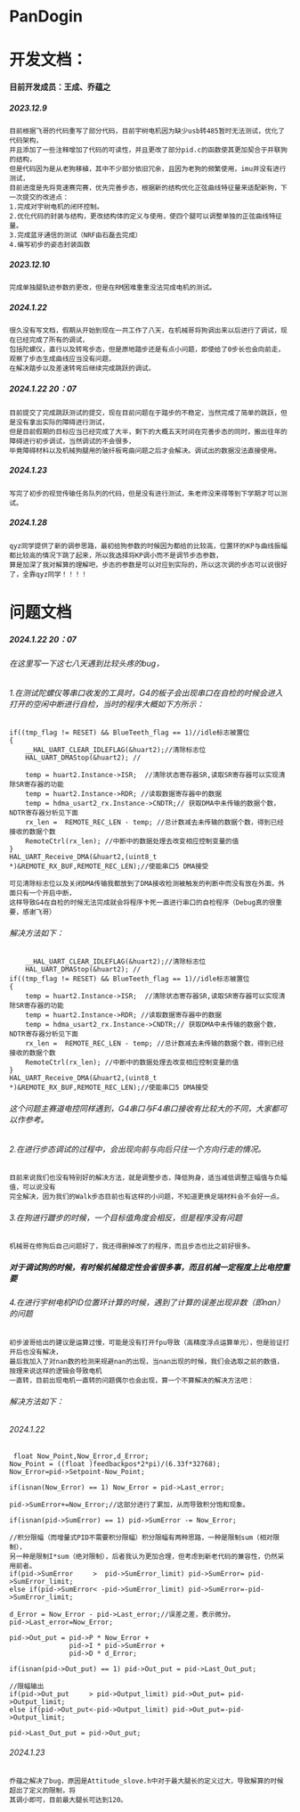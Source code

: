 # PanDogin
# 开发文档：
#### 目前开发成员：王成、乔蕴之
##### 2023.12.9
    目前根据飞哥的代码重写了部分代码，目前宇树电机因为缺少usb转485暂时无法测试，优化了代码架构，
    并且添加了一些注释增加了代码的可读性，并且更改了部分pid.c的函数使其更加契合于并联狗的结构，
    但是代码因为是从老狗移植，其中不少部分依旧冗余，且因为老狗的频繁使用，imu并没有进行测试，
    目前进度是先将竞速赛完赛，优先完善步态，根据新的结构优化正弦曲线特征量来适配新狗，下一次提交的改进点：
    1.完成对宇树电机的闭环控制。
    2.优化代码的封装与结构，更改结构体的定义与使用，使四个腿可以调整单独的正弦曲线特征量。
    3.完成蓝牙通信的测试（NRF由石磊去完成）
    4.编写初步的姿态封装函数
##### 2023.12.10
    完成单独腿轨迹参数的更改，但是在RM困难重重没法完成电机的测试。
##### 2024.1.22
    很久没有写文档，假期从开始到现在一共工作了八天，在机械哥将狗调出来以后进行了调试，现在已经完成了所有的调试，
    包括陀螺仪，直行以及转弯步态，但是原地踏步还是有点小问题，即使给了0步长也会向前走，观察了步态生成曲线应当没有问题，
    在解决踏步以及差速转弯后继续完成跳跃的调试。
##### 2024.1.22 20：07
    目前提交了完成跳跃测试的提交，现在目前问题在于踏步的不稳定，当然完成了简单的跳跃，但是没有拿出实际的障碍进行测试，
    但是目前假期的目标应当已经完成了大半，剩下的大概五天时间在完善步态的同时，搬出往年的障碍进行初步调试，当然调试的不会很多，
    毕竟障碍材料以及机械狗腿用的玻纤板弯曲问题之后才会解决。调试出的数据没法直接使用。
##### 2024.1.23
    写完了初步的视觉传输任务队列的代码，但是没有进行测试，朱老师没来得等到下学期才可以测试。
##### 2024.1.28
    qyz同学提供了新的调参思路，最初给狗参数的时候因为都给的比较高，位置环的KP与曲线振幅都比较高的情况下跳了起来，所以我选择将KP调小而不是调节步态参数，
    算是加深了我对解算的理解吧，步态的参数是可以对应到实际的，所以这次调的步态可以说很好了，全靠qyz同学！！！！
# 问题文档
##### 2024.1.22 20：07
###### 在这里写一下这七八天遇到比较头疼的bug，
###### 1.在测试陀螺仪等串口收发的工具时，G4的板子会出现串口在自检的时候会进入打开的空闲中断进行自检，当时的程序大概如下方所示：

    if((tmp_flag != RESET) && BlueTeeth_flag == 1)//idle标志被置位
    {
        __HAL_UART_CLEAR_IDLEFLAG(&huart2);//清除标志位
        HAL_UART_DMAStop(&huart2); //

        temp = huart2.Instance->ISR;  //清除状态寄存器SR,读取SR寄存器可以实现清除SR寄存器的功能
        temp = huart2.Instance->RDR; //读取数据寄存器中的数据
        temp = hdma_usart2_rx.Instance->CNDTR;// 获取DMA中未传输的数据个数，NDTR寄存器分析见下面
        rx_len =  REMOTE_REC_LEN - temp; //总计数减去未传输的数据个数，得到已经接收的数据个数
        RemoteCtrl(rx_len);	//中断中的数据处理去改变相应控制变量的值
    }
    HAL_UART_Receive_DMA(&huart2,(uint8_t *)&REMOTE_RX_BUF,REMOTE_REC_LEN);//使能串口5 DMA接受

    可见清除标志位以及关闭DMA传输我都放到了DMA接收检测被触发的判断中而没有放在外面，外面只有一个开启中断，
    这样导致G4在自检的时候无法完成就会将程序卡死一直进行串口的自检程序（Debug真的很重要，感谢飞哥）

###### 解决方法如下：
    
        __HAL_UART_CLEAR_IDLEFLAG(&huart2);//清除标志位
        HAL_UART_DMAStop(&huart2); //
    if((tmp_flag != RESET) && BlueTeeth_flag == 1)//idle标志被置位
    {
        temp = huart2.Instance->ISR;  //清除状态寄存器SR,读取SR寄存器可以实现清除SR寄存器的功能
        temp = huart2.Instance->RDR; //读取数据寄存器中的数据
        temp = hdma_usart2_rx.Instance->CNDTR;// 获取DMA中未传输的数据个数，NDTR寄存器分析见下面
        rx_len =  REMOTE_REC_LEN - temp; //总计数减去未传输的数据个数，得到已经接收的数据个数
        RemoteCtrl(rx_len);	//中断中的数据处理去改变相应控制变量的值
    }
    HAL_UART_Receive_DMA(&huart2,(uint8_t *)&REMOTE_RX_BUF,REMOTE_REC_LEN);//使能串口5 DMA接受
###### 这个问题主赛道电控同样遇到，G4串口与F4串口接收有比较大的不同，大家都可以作参考。
###### 2.在进行步态调试的过程中，会出现向前与向后只往一个方向行走的情况。
    目前来说我们也没有特别好的解决方法，就是调整步态，降低狗身，适当减低调整正幅值与负幅值，可以说没有
    完全解决，因为我们的Walk步态目前也有这样的小问题，不知道更换足端材料会不会好一点。
###### 3.在狗进行踱步的时候，一个目标值角度会相反，但是程序没有问题
    机械哥在修狗后自己问题好了，我还得删掉改了的程序，而且步态也比之前好很多。
##### 对于调试狗的时候，有时候机械稳定性会省很多事，而且机械一定程度上比电控重要
###### 4.在进行宇树电机PID位置环计算的时候，遇到了计算的误差出现非数（即nan）的问题
    初步波哥给出的建议是运算过慢，可能是没有打开fpu导致（高精度浮点运算单元），但是验证打开后也没有解决，
    最后我加入了对nan数的检测来规避nan的出现，当nan出现的时候，我们会选取之前的数值，按理来说这样的逻辑会导致电机
    一直转，目前出现电机一直转的问题偶尔也会出现，算一个不算解决的解决方法吧：
###### 解决方法如下：
###### 2024.1.22
     float Now_Point,Now_Error,d_Error;
    Now_Point = ((float )feedbackpos*2*pi)/(6.33f*32768);
    Now_Error=pid->Setpoint-Now_Point;

    if(isnan(Now_Error) == 1) Now_Error = pid->Last_error;

    pid->SumError+=Now_Error;//这部分进行了累加，从而导致积分饱和现象。

    if(isnan(pid->SumError) == 1) pid->SumError -= Now_Error;

    //积分限幅（而增量式PID不需要积分限幅）积分限幅有两种思路，一种是限制sum（相对限制），
    另一种是限制I*sum（绝对限制），后者我认为更加合理，但考虑到新老代码的兼容性，仍然采用前者。
    if(pid->SumError     >  pid->SumError_limit) pid->SumError= pid->SumError_limit;
    else if(pid->SumError< -pid->SumError_limit) pid->SumError=-pid->SumError_limit;

    d_Error = Now_Error - pid->Last_error;//误差之差，表示微分。
    pid->Last_error=Now_Error;

    pid->Out_put = pid->P * Now_Error +
                   pid->I * pid->SumError +
                   pid->D * d_Error;

    if(isnan(pid->Out_put) == 1) pid->Out_put = pid->Last_Out_put;

    //限幅输出
    if(pid->Out_put     > pid->Output_limit) pid->Out_put= pid->Output_limit;
    else if(pid->Out_put<-pid->Output_limit) pid->Out_put=-pid->Output_limit;

    pid->Last_Out_put = pid->Out_put;
###### 2024.1.23
    乔蕴之解决了bug，原因是Attitude_slove.h中对于最大腿长的定义过大，导致解算的时候超出了定义的限制，将
    其调小即可，目前最大腿长可达到120。
    
